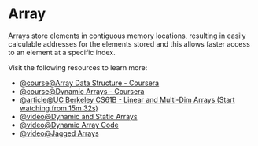 # Array

Arrays store elements in contiguous memory locations, resulting in easily calculable addresses for the elements stored and this allows faster access to an element at a specific index.

Visit the following resources to learn more:

- [@course@Array Data Structure - Coursera](https://www.coursera.org/lecture/data-structures/arrays-OsBSF)
- [@course@Dynamic Arrays - Coursera](https://www.coursera.org/lecture/data-structures/dynamic-arrays-EwbnV)
- [@article@UC Berkeley CS61B - Linear and Multi-Dim Arrays (Start watching from 15m 32s)](https://archive.org/details/ucberkeley_webcast_Wp8oiO_CZZE)
- [@video@Dynamic and Static Arrays](https://www.youtube.com/watch?v=PEnFFiQe1pM&list=PLDV1Zeh2NRsB6SWUrDFW2RmDotAfPbeHu&index=6)
- [@video@Dynamic Array Code](https://www.youtube.com/watch?v=tvw4v7FEF1w&list=PLDV1Zeh2NRsB6SWUrDFW2RmDotAfPbeHu&index=5)
- [@video@Jagged Arrays](https://www.youtube.com/watch?v=1jtrQqYpt7g)
